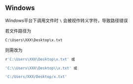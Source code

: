 <!--
 * @Description: 
 * @Version: 1.0
 * @Author: DaLao
 * @Email: dalao_li@163.com
 * @Date: 2021-01-16 17:59:35
 * @LastEditors: DaLao
 * @LastEditTime: 2021-11-10 23:12:33
-->

## Windows

$Windows$平台下调用文件时 `\` 会被视作转义字符，导致路径错误

若文件路径为

```sh
C:\Users\XXX\Desktop\x.txt
```

则需改为

```sh
r'C:\Users\XXX\Desktop\x.txt' 或

'C:\\Users\XXX\Desktop\\x.txt' 或

'C:/Users/XXX/Desktop/x.txt'
```


